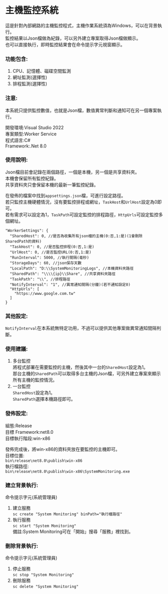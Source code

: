 # 主機監控系統

這是針對內部網路的主機監控程式，主機作業系統須為Windows，可以在背景執行。<br/>
監控結果以Json檔做為紀錄，可以另外建立專案取得Json檔做顯示。<br/>
也可以直接執行，即時監控結果會在命令提示字元視窗顯示。<br/>

### 功能包含:<br/>
1. CPU、記憶體、磁碟空間監測<br/>
2. 網址監測(選擇性)<br/>
3. 排程監測(選擇性)<br/>

### 注意:<br/>
本系統只提供監控數值，也就是Json檔，數值異常判斷和通知可在另一個專案執行。<br/>

開發環境:Visual Studio 2022<br/>
專案類型:Worker Service<br/>
程式語言:C#<br/>
Framework:.Net 8.0<br/>

### 使用說明:<br/>
Json檔目前會記錄在兩個路徑，一個是本機，另一個是共享資料夾。<br/>
本機會保留所有監控紀錄。<br/>
共享資料夾只會保留本機的最新一筆監控紀錄。<br/>

在發佈的檔案中找到```appsettings.json```檔，可進行設定路徑。<br/>
若只監控主機硬體情況，沒有要監控排程或網址，```TaskHost```和```UrlHost```設定為0即可。<br/>
若有需求可以設定為1，```TaskPath```可設定監控的排程路徑，```HttpUrls```可設定監控多個網址。<br/>

```
"WorkerSettings": {
  "SharedHost": 0, //是否為收集所有json檔的主機(0:否,1:是)(1會刪除SharedPath的資料)
  "TaskHost": 0, //是否監控排程(0:否,1:是)
  "UrlHost": 0, //是否監控URL(0:否,1:是)
  "RunInterval": 5000, //執行間隔(毫秒)
  "StorageDays": 60, //json保存天數
  "LocalPath": "D:\\SystemMonitoringLogs", //本機資料夾路徑
  "SharedPath": "\\\\{ip}\\Share", //共享資料夾路徑
  "TaskPath": "\\", //排程路徑
  "NotifyInterval": "1", //異常通知間隔(分鐘)(若不通知設定0)
  "HttpUrls": [
    "https://www.google.com.tw"
  ]
}
```

### 其他設定:<br/>
```NotifyInterval```在本系統無特定功用，不過可以提供其他專案做異常通知間隔判斷。<br/>

### 使用建議:<br/>
1. 多台監控<br/>
將程式部署在需要監控的主機，然後其中一台的```SharedHost```設定為1。<br/>
那台主機的```SharedPath```可以取得多台主機的Json檔，可另外建立專案來顯示所有主機的監控情況。<br/>
2. 一台監控<br/>
```SharedHost```設定為1。<br/>
```SharedPath```選擇本機路徑即可。<br/>

### 發佈設定:<br/>
組態:Release<br/>
目標 Framework:net8.0<br/>
目標執行階段:win-x86<br/>

發佈完成後，將win-x86的資料夾放在要監控的主機即可。<br/>
目標位置:<br/>
```bin\release\net8.0\publish\win-x86```<br/>
執行檔路徑:<br/>
```bin\release\net8.0\publish\win-x86\SystemMonitoring.exe```<br/>

### 建立背景執行:<br/>
命令提示字元(系統管理員)<br/>
1. 建立服務<br/>
```sc create "System Monitoring" binPath="執行檔路徑"```<br/>
2. 執行服務<br/>
```sc start "System Monitoring"```<br/>
備註:System Monitoring可在「開始」搜尋「服務」裡找到。<br/>

### 刪除背景執行:<br/>
命令提示字元(系統管理員)<br/>
1. 停止服務<br/>
```sc stop "System Monitoring"```<br/>
2. 刪除服務<br/>
```sc delete "System Monitoring"```<br/>
